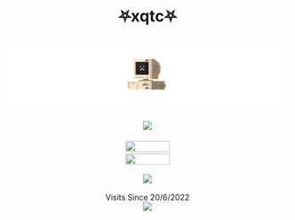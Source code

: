 <h1 align="center">
  &#x26E7xqtc&#x26E7
</h1>

<h2>
  <p align="center">
     <img src="https://github.com/xqtc161/xqtc161/blob/main/pixel_computer_transparent.gif">
  </p>
</h2>

<p align="center">
  <img src="https://github-readme-stats.vercel.app/api?username=xqtc161&show_icons=true&count_private=true&theme=tokyonight" /><br /><br />
  <a href="https://skillicons.dev">
    <img src="https://skillicons.dev/icons?i=rust,c,julia,nix,python" width="40%" height="40%"/><br/>
    <img src="https://skillicons.dev/icons?i=git,bsd,linux,bash,vim" width="40%" height="40%"/>
  </a>
</p>



<p align="center">
  <a href="https://discord.com/users/259688615246954497">
    <img src="https://discord.c99.nl/widget/theme-1/259688615246954497.png"/>
  </a>
</p>


<p align=center>
Visits Since 20/6/2022<br/>
  <a href="https://count.getloli.com/"><img src="https://count.getloli.com/get/@xqtc-readme?theme=rule34"/></a><br/>
</p>

<!--
---

<h3>
  <p align="center">    
    <img align="cemter" src="./20221203_235406.jpg" width="100%" height="100%"/>
  </p>
</h3>
-->


